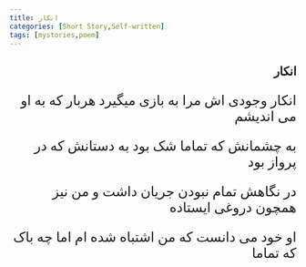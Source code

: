 ```yaml
---
title: انکار
categories: [Short Story,Self-written]
tags: [mystories,poem]
---
```


<style type="text/css"> 
@font-face { font-family: 'Roya'; src: url('../../roya.ttf'); } 
p { font-family: Roya; direction: rtl; font-size:24px; } 
ul {direction:rtl;font-family: Roya;}
h2 {direction:rtl;font-family: Roya;}
</style> 

## انکار

انکار وجودی اش مرا به بازی میگیرد
هربار که به او می اندیشم

به چشمانش که تماما شک بود
به دستانش که در پرواز بود

در نگاهش تمام نبودن جریان داشت
و من نیز همچون دروغی ایستاده

او خود می دانست که من اشتباه شده ام
اما چه باک که تماما 





